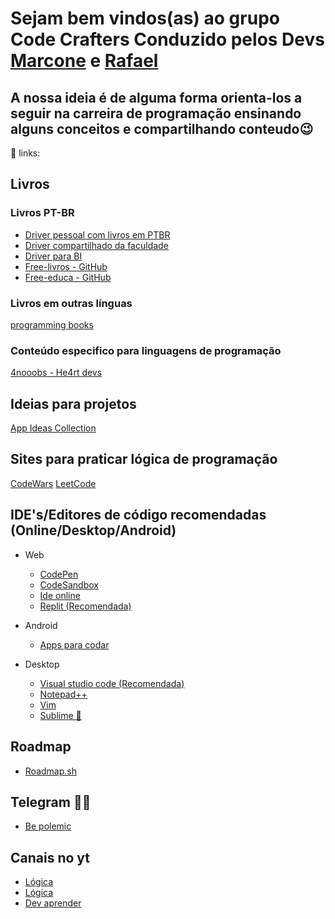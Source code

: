 # Sejam bem vindos(as) ao grupo Code Crafters Conduzido pelos Devs [Marcone](https://github.com/Marcone-Santos1) e [Rafael](https://github.com/RafaelAF)
## A nossa ideia é de alguma forma orienta-los a seguir na carreira de programação ensinando alguns conceitos e compartilhando conteudo😉

🔗 links:

## Livros

### Livros PT-BR

- [Driver pessoal com livros em PTBR](https://drive.google.com/drive/folders/17ckWRy1sHO0vMGB33xvOeIHL6R1Q2h1Z?usp=drive_link)
- [Driver compartilhado da faculdade](https://drive.google.com/drive/folders/1AEQf7o5NDsEcsdOwshHCKXiF8beCeiGv?usp=sharing)
- [Driver para BI](https://drive.google.com/drive/folders/15OXTFMRTmGfDyKBQlnQUbRER5YLKZjPe?usp=sharing)
- [Free-livros - GitHub](https://github.com/free-educa/free-livros)
- [Free-educa - GitHub](https://github.com/free-educa/books)


### Livros em outras línguas 

[programming books](https://github.com/EbookFoundation/free-programming-books)

### Conteúdo especifico para linguagens de programação

[4nooobs - He4rt devs](https://github.com/he4rt/4noobs)


## Ideias para projetos

[App Ideas Collection](https://github.com/florinpop17/app-ideas)

## Sites para praticar lógica de programação 

[CodeWars](https://www.codewars.com)
[LeetCode](https://leetcode.com)

## IDE's/Editores de código recomendadas (Online/Desktop/Android)

- Web
	- [CodePen](https://codepen.io)
	- [CodeSandbox](https://codesandbox.io/dashboard/recent)
	- [Ide online](https://www.online-ide.com)
	- [Replit (Recomendada)](https://www.online-ide.com)

- Android
	- [Apps para codar](https://blog.impulso.team/os-6-melhores-apps-para-facilitar-a-vida-de-devs-ctbp/)

- Desktop
	- [Visual studio code (Recomendada)](https://code.visualstudio.com)
	- [Notepad++](https://notepad-plus-plus.org/downloads/)
	- [Vim](https://www.vim.org)
	- [Sublime 🤢](https://www.sublimetext.com)

## Roadmap

- [Roadmap.sh](https://roadmap.sh)


## Telegram 🏴‍☠️

- [Be polemic](https://t.me/+zBhXq7zXbHVmZTEx)

## Canais no yt

- [Lógica](https://www.youtube.com/@CursoemVideo/videos)
- [Lógica](https://youtu.be/iF2MdbrTiBM?si=kn1X8g9aQG6aVRZw)
- [Dev aprender](https://www.youtube.com/@DevAprender)
